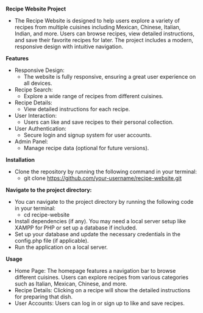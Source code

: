**Recipe Website Project**
- The Recipe Website is designed to help users explore a variety of recipes from multiple cuisines including Mexican, Chinese, Italian, Indian, and more. Users can browse recipes, view detailed instructions, and save their favorite recipes for later. The project includes a modern, responsive design with intuitive navigation.
  
**Features**
- Responsive Design:
    - The website is fully responsive, ensuring a great user experience on all devices.
- Recipe Search:
    - Explore a wide range of recipes from different cuisines.
- Recipe Details:
    - View detailed instructions for each recipe.
- User Interaction:
    - Users can like and save recipes to their personal collection.
- User Authentication:
    - Secure login and signup system for user accounts.
- Admin Panel:
    - Manage recipe data (optional for future versions).

**Installation**
- Clone the repository by running the following command in your terminal:
    - git clone https://github.com/your-username/recipe-website.git

**Navigate to the project directory:**
- You can navigate to the project directory by running the following code in your terminal:
  - cd recipe-website
- Install dependencies (if any). You may need a local server setup like XAMPP for PHP or set up a database if included.
- Set up your database and update the necessary credentials in the config.php file (if applicable).
- Run the application on a local server.

**Usage**
- Home Page: The homepage features a navigation bar to browse different cuisines. Users can explore recipes from various categories such as Italian, Mexican, Chinese, and more.
- Recipe Details: Clicking on a recipe will show the detailed instructions for preparing that dish.
- User Accounts: Users can log in or sign up to like and save recipes.
